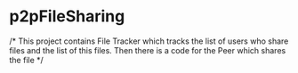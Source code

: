 # p2pFileSharing
/*
This project contains File Tracker which tracks the list of users who share files and the list of this files.
Then there is a code for the Peer which shares the file
*/
